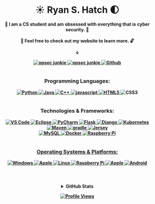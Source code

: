 <!--
****************************************************************************************
Title: README.md                 *******************************************************
Developed by: Ryan Hatch         *******************************************************
Last Updated: Sept 13th 2023     *******************************************************
Version: 2.2.8                   *******************************************************
****************************************************************************************
-->

<h1 align="center">☀️ Ryan S. Hatch 🌓</h1>

<p align="center">
  <b>📘 I am a CS student and am obsessed with everything that is cyber security. 📘<br><br>
   🔐 Feel free to check out my website to learn more. 🔓
</p>

<div align="center">
  <p>&darr;</p>
  <div>
    <a href="https://ryanshatch.com/resume">
      <img src="https://img.shields.io/badge/Resume:_-ryanshatch.me-blue?style=flat-square&logo=Raspberry%20Pi" alt="opsec junkie">
    </a>
    <a href="https://ryanshatch.com">
      <img src="https://img.shields.io/badge/Portfolio:_-ryanshatch.com-blue?style=flat-square&logo=Raspberry%20Pi" alt="opsec junkie">
    </a>
    <a href="https://ryanshatch.com/Flappy-Bird">
      <img src="http://img.shields.io/badge/Sandbox:_-Flappy%20Bird-blue?style=flat-square&logo=Playstation" alt="Github">
    </a>
  </div>
</div>

<h1> </h1>

<h3 align="center">Programming Languages:</h3>
<p align="center">
  <a href="https://github.com/ryanshatch">
    <img src="https://img.shields.io/badge/python-black?style=for-the-badge&logo=python" alt="Python">
  </a>
  <a href="https://github.com/ryanshatch">
    <img src="https://img.shields.io/badge/java-black?style=for-the-badge&logo=openjdk" alt="Java">
  </a>
  <a href="https://github.com/ryanshatch">
    <img src="https://img.shields.io/badge/c++-black?style=for-the-badge&logo=cplusplus" alt="C++">
  </a>
  <a href ="https://github.com/ryanshatch">
      <img src="https://img.shields.io/badge/javascript-black?style=for-the-badge&logo=javascript" alt="javascript">
    </a>
  <a href="https://hub.docker.com/u/ryanshatch">
    <img src="https://img.shields.io/badge/html5-black?style=for-the-badge&logo=html5" alt="HTML5">
  </a>
<!--     <a href="https://hub.docker.com/u/ryanshatch"> -->
    <img src="https://img.shields.io/badge/css3-black?style=for-the-badge&logo=css3" alt="CSS3">
  </a>
  <!--   <a href="https://github.com/ryanshatch">
    <img src="https://img.shields.io/badge/html-black?style=for-the-badge&logo=html" alt="HTML">
  </a>
  <a href="https://github.com/ryanshatch">
    <img src="https://img.shields.io/badge/css-black?style=for-the-badge&logo=css" alt="CSS">
  <a href="https://github.com/ryanshatch">   -->
<!--   <a href="https://github.com/ryanshatch">
    <img src="https://img.shields.io/badge/sql-black?style=for-the-badge&logo=mysql" alt="SQL"> -->
  </a><br><br>

<h3 align="center">Technologies & Frameworks:</h3>
<p align="center">
<!--   <a href="https://hub.docker.com/u/ryanshatch">
    <img src="https://img.shields.io/badge/html5-black?style=for-the-badge&logo=html5" alt="HTML5">
  </a>
  <a href="https://hub.docker.com/u/ryanshatch">
    <img src="https://img.shields.io/badge/css3-black?style=for-the-badge&logo=css3" alt="CSS3">
  </a> -->
  <a href="https://github.com/ryanshatch">
    <img src="https://img.shields.io/badge/vscode-black?style=for-the-badge&logo=visual-studio-code" alt="VS Code">
  </a>
    </a>
    <a href="https://github.com/ryanshatch">
    <img src="https://img.shields.io/badge/eclipse-black?style=for-the-badge&logo=eclipse" alt="Eclipse">
  </a>
    <a href="https://github.com/ryanshatch">
    <img src="https://img.shields.io/badge/pycharm-black?style=for-the-badge&logo=pycharm" alt="PyCharm">
  </a>
    <a href="https://github.com/ryanshatch">
    <img src="https://img.shields.io/badge/flask-black?style=for-the-badge&logo=flask" alt="Flask">
  </a>
    </a>
    <a href="https://github.com/ryanshatch">
    <img src="https://img.shields.io/badge/django-black?style=for-the-badge&logo=django" alt="Django">
  </a>
      </a>
      <a href="https://github.com/ryanshatch">
    <img src="https://img.shields.io/badge/kubernetes-black?style=for-the-badge&logo=kubernetes" alt="Kubernetes">
  </a><br>
    <a href="https://github.com/ryanshatch">
    <img src="https://img.shields.io/badge/maven-black?style=for-the-badge&logo=maven" alt="Maven">
  </a>
    </a>
    <a href="https://github.com/ryanshatch">
    <img src="https://img.shields.io/badge/gradle-black?style=for-the-badge&logo=maven" alt="gradle">
  </a>
   </a>
  <a href="https://github.com/ryanshatch">
    <img src="https://img.shields.io/badge/jersey-black?style=for-the-badge&logo=java" alt="Jersey">
  </a><br>
    <a href="https://github.com/ryanshatch">
    <img src="https://img.shields.io/badge/mysql-black?style=for-the-badge&logo=mysql" alt="MySQL">
  </a>
<!--     <a href="https://github.com/ryanshatch">
    <img src="https://img.shields.io/badge/openmediavault-black?style=for-the-badge&logo=openmediavault" alt="OpenMediaVault">
  </a> -->
    <a href="https://github.com/ryanshatch">
    <img src="https://img.shields.io/badge/docker-black?style=for-the-badge&logo=docker" alt="Docker">
  </a>
    </a>
  <a href="https://github.com/ryanshatch">
    <img src="https://img.shields.io/badge/raspberry pi-black?style=for-the-badge&logo=raspberry-pi" alt="Raspberry Pi">
    <br><br>
<!--   </a>
  <a href="https://github.com/ryanshatch">
    <img src="https://img.shields.io/badge/parted-magic-black?style=for-the-badge&logo=partedmagic" alt="Parted Magic">
  </a>
</p> -->

<h3 align="center">Operating Systems & Platforms:</h3>
<p align="center">
  <a href="https://github.com/ryanshatch">
    <img src="https://img.shields.io/badge/Windows-black?style=for-the-badge&logo=Windows" alt="Windows">
  </a>
  <a href="https://github.com/ryanshatch">
    <img src="https://img.shields.io/badge/Mac-black?style=for-the-badge&logo=Apple" alt="Apple">
  </a>
  <a href="https://github.com/ryanshatch">
    <img src="https://img.shields.io/badge/linux-black?style=for-the-badge&logo=Linux" alt="Linux">
  <a href="https://github.com/ryanshatch">
  </a>
  <a href="https://github.com/ryanshatch">
      <img src="https://img.shields.io/badge/raspbian-black?style=for-the-badge&logo=raspberry-pi" alt="Raspberry Pi">
  </a>
<!--   <a href="https://github.com/ryanshatch">
    <img src="https://img.shields.io/badge/Ubuntu-black?style=for-the-badge&logo=Ubuntu" alt="Ubuntu">
  </a>
  <a href="https://github.com/ryanshatch">
    <img src="https://img.shields.io/badge/Debian-black?style=for-the-badge&logo=Debian" alt="Debian">
  </a>
  <a href="https://github.com/ryanshatch">
    <img src="https://img.shields.io/badge/Mint-black?style=for-the-badge&logo=Linux Mint" alt="Linux Mint">
  </a>
  <a href="https://github.com/ryanshatch">
    <img src="https://img.shields.io/badge/Fedora-black?style=for-the-badge&logo=Fedora" alt="Fedora">
  </a>
  <a href="https://github.com/ryanshatch">
    <img src="https://img.shields.io/badge/Redhat-black?style=for-the-badge&logo=Redhat" alt="Redhat">
  </a><br> -->
  
<!--   <a href="https://github.com/ryanshatch">
    <img src="https://img.shields.io/badge/Alpine-black?style=for-the-badge&logo=Alpine-Linux" alt="Alpine Linux">
  </a> -->
  
  <a href="https://github.com/ryanshatch">
    <img src="https://img.shields.io/badge/Apple-black?style=for-the-badge&logo=Apple" alt="Apple">
  </a>
  <a href="https://github.com/ryanshatch">
    <img src="https://img.shields.io/badge/Android-black?style=for-the-badge&logo=Android" alt="Android">
  </a>
</p>

<h1></h1><br>

<details>
  <summary align="center">GitHub Stats</summary>
  <p align="center">
    <a href="https://github.com/ryanshatch">
      <img src="http://github-profile-summary-cards.vercel.app/api/cards/profile-details?username=ryanshatch&theme=transparent" alt="Profile Details">
    </a>
    <a href="https://github.com/ryanshatch">
      <img src="https://github-readme-streak-stats.herokuapp.com/?user=ryanshatch&hide_border=true&card_width=338&theme=transparent" alt="Streak Stats">
    </a>
    <a href="https://github.com/ryanshatch">
      <img src="http://github-profile-summary-cards.vercel.app/api/cards/stats?username=ryanshatch&theme=transparent" alt="Stats">
    </a>
  </p>
  <p align="center">
    <a href="https://github.com/ryanshatch">
      <img align="center" src="https://github-readme-stats-sigma-five.vercel.app/api/top-langs/?username=ryanshatch&theme=react&line_height=40&hide=css" alt="Top Languages">
    </a>
  </p>
</details>

<p align="center">
  <a href="https://github.com/ryanshatch">
    <img src="https://komarev.com/ghpvc/?username=ryanshatch&color=blue&style=flat" alt="Profile Views">
  </a>
</p>

<!--
**ryanshatch/ryanshatch** is a ✨ _special_ ✨ repository because its `README.md` (this file) appears on your GitHub profile.

Here are some ideas to get you started:

- 🔭 I’m currently working on ...
- 🌱 I’m currently learning ...
- 👯 I’m looking to collaborate on ...
- 🤔 I’m looking for help with ...
- 💬 Ask me about ...
- 📫 How to reach me: ...
- 😄 Pronouns: ...
- ⚡ Fun fact: ...
-->
